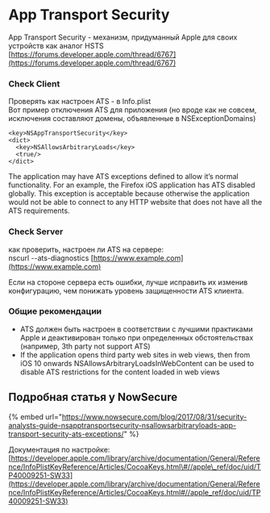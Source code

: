 # App Transport Security

App Transport Security - механизм, придуманный Apple для своих устройств как аналог HSTS  
[https://forums.developer.apple.com/thread/6767](https://forums.developer.apple.com/thread/6767)

### Check Client

Проверять как настроен ATS - в Info.plist  
Вот пример отключения ATS для приложения \(но вроде как не совсем, исключения составляют домены, объявленные в NSExceptionDomains\)

```text
<key>NSAppTransportSecurity</key>
<dict>
  <key>NSAllowsArbitraryLoads</key>
  <true/>
</dict>
```

The application may have ATS exceptions defined to allow it’s normal functionality. For an example, the Firefox iOS application has ATS disabled globally. This exception is acceptable because otherwise the application would not be able to connect to any HTTP website that does not have all the ATS requirements.

### Check Server

как проверить, настроен ли ATS на сервере:  
nscurl --ats-diagnostics [https://www.example.com](https://www.example.com)

Если на стороне сервера есть ошибки, лучше исправить их изменив конфигурацию, чем понижать уровень защищенности ATS клиента.

### Общие рекомендации

- ATS должен быть настроен в соответствии с лучшими практиками Apple и деактивирован только при определенных обстоятельствах \(например, 3th party not support ATS\)  
 - If the application opens third party web sites in web views, then from iOS 10 onwards NSAllowsArbitraryLoadsInWebContent can be used to disable ATS restrictions for the content loaded in web views

## Подробная статья у NowSecure

{% embed url="https://www.nowsecure.com/blog/2017/08/31/security-analysts-guide-nsapptransportsecurity-nsallowsarbitraryloads-app-transport-security-ats-exceptions/" %}

Документация по настройке: [https://developer.apple.com/library/archive/documentation/General/Reference/InfoPlistKeyReference/Articles/CocoaKeys.html\#//apple\_ref/doc/uid/TP40009251-SW33](https://developer.apple.com/library/archive/documentation/General/Reference/InfoPlistKeyReference/Articles/CocoaKeys.html#//apple_ref/doc/uid/TP40009251-SW33)

